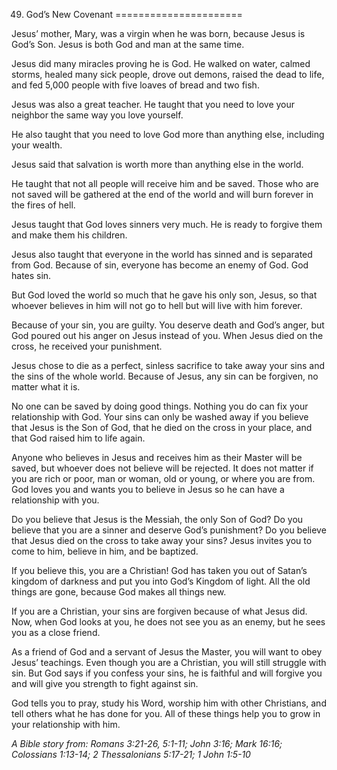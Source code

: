 49. God’s New Covenant
======================

Jesus’ mother, Mary, was a virgin when he was born, because Jesus is
God’s Son. Jesus is both God and man at the same time.

Jesus did many miracles proving he is God. He walked on water, calmed
storms, healed many sick people, drove out demons, raised the dead to
life, and fed 5,000 people with five loaves of bread and two fish.

Jesus was also a great teacher. He taught that you need to love your
neighbor the same way you love yourself.

He also taught that you need to love God more than anything else,
including your wealth.

Jesus said that salvation is worth more than anything else in the world.

He taught that not all people will receive him and be saved. Those who
are not saved will be gathered at the end of the world and will burn
forever in the fires of hell.

Jesus taught that God loves sinners very much. He is ready to forgive
them and make them his children.

Jesus also taught that everyone in the world has sinned and is separated
from God. Because of sin, everyone has become an enemy of God. God hates
sin.

But God loved the world so much that he gave his only son, Jesus, so
that whoever believes in him will not go to hell but will live with him
forever.

Because of your sin, you are guilty. You deserve death and God’s anger,
but God poured out his anger on Jesus instead of you. When Jesus died on
the cross, he received your punishment.

Jesus chose to die as a perfect, sinless sacrifice to take away your
sins and the sins of the whole world. Because of Jesus, any sin can be
forgiven, no matter what it is.

No one can be saved by doing good things. Nothing you do can fix your
relationship with God. Your sins can only be washed away if you believe
that Jesus is the Son of God, that he died on the cross in your place,
and that God raised him to life again.

Anyone who believes in Jesus and receives him as their Master will be
saved, but whoever does not believe will be rejected. It does not matter
if you are rich or poor, man or woman, old or young, or where you are
from. God loves you and wants you to believe in Jesus so he can have a
relationship with you.

Do you believe that Jesus is the Messiah, the only Son of God? Do you
believe that you are a sinner and deserve God’s punishment? Do you
believe that Jesus died on the cross to take away your sins? Jesus
invites you to come to him, believe in him, and be baptized.

If you believe this, you are a Christian! God has taken you out of
Satan’s kingdom of darkness and put you into God’s Kingdom of light. All
the old things are gone, because God makes all things new.

If you are a Christian, your sins are forgiven because of what Jesus
did. Now, when God looks at you, he does not see you as an enemy, but he
sees you as a close friend.

As a friend of God and a servant of Jesus the Master, you will want to
obey Jesus’ teachings. Even though you are a Christian, you will still
struggle with sin. But God says if you confess your sins, he is faithful
and will forgive you and will give you strength to fight against sin.

God tells you to pray, study his Word, worship him with other
Christians, and tell others what he has done for you. All of these
things help you to grow in your relationship with him.

*A Bible story from: Romans 3:21-26, 5:1-11; John 3:16; Mark 16:16;
Colossians 1:13-14; 2 Thessalonians 5:17-21; 1 John 1:5-10*
